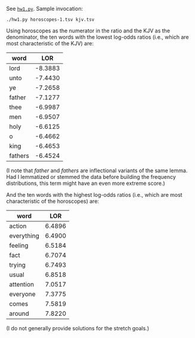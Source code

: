 See [`hw1.py`](hw1.py). Sample invocation:

    ./hw1.py horoscopes-1.tsv kjv.tsv

Using horoscopes as the numerator in the ratio and the KJV as the denominator,
the ten words with the lowest log-odds ratios (i.e., which are most
characteristic of the KJV) are:

| word    | LOR     |
|---------|---------|
| lord    | -8.3883 |
| unto    | -7.4430 |
| ye      | -7.2658 |
| father  | -7.1277 |
| thee    | -6.9987 |
| men     | -6.9507 |
| holy    | -6.6125 |
| o       | -6.4662 |
| king    | -6.4653 |
| fathers | -6.4524 |

(I note that *father* and *fathers* are inflectional variants of the same lemma.
Had I lemmatized or stemmed the data before building the frequency
distributions, this term might have an even more extreme score.)

And the ten words with the highest log-odds ratios (i.e., which are most
characteristic of the horoscopes) are:

| word       | LOR     |
|------------|---------|
| action     | 6.4896 |
| everything | 6.4900 |
| feeling    | 6.5184 |
| fact       | 6.7074 |
| trying     | 6.7493 |
| usual      | 6.8518 |
| attention  | 7.0517 |
| everyone   | 7.3775 |
| comes      | 7.5819 |
| around     | 7.8220 |

(I do not generally provide solutions for the stretch goals.)
